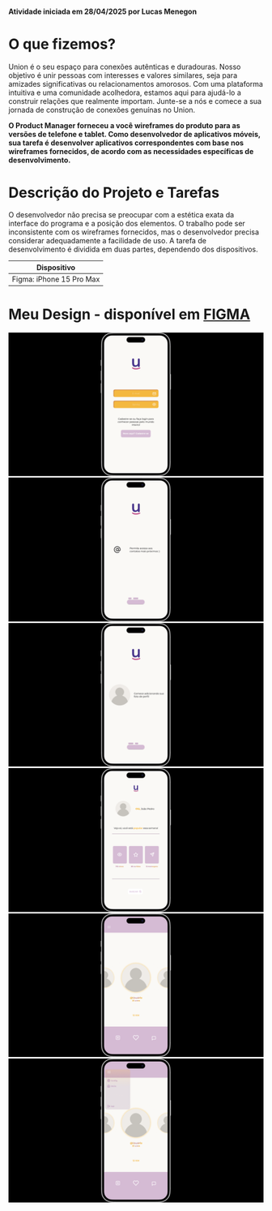 #### Atividade iniciada em 28/04/2025 por Lucas Menegon

# O que fizemos?

Union é o seu espaço para conexões autênticas e duradouras. Nosso objetivo é unir pessoas com interesses e valores similares, seja para amizades significativas ou relacionamentos amorosos. Com uma plataforma intuitiva e uma comunidade acolhedora, estamos aqui para ajudá-lo a construir relações que realmente importam. Junte-se a nós e comece a sua jornada de construção de conexões genuínas no Union.

**O Product Manager forneceu a você wireframes do produto para as versões de telefone e tablet. Como desenvolvedor de aplicativos móveis, sua tarefa é desenvolver aplicativos correspondentes com base nos wireframes fornecidos, de acordo com as necessidades específicas de desenvolvimento.**

# Descrição do Projeto e Tarefas

O desenvolvedor não precisa se preocupar com a estética exata da interface do programa e a posição dos elementos. O trabalho pode ser inconsistente com os wireframes fornecidos, mas o desenvolvedor precisa considerar adequadamente a facilidade de uso. A tarefa de desenvolvimento é dividida em duas partes, dependendo dos dispositivos.

| Dispositivo           |
|-----------------------|
| Figma: iPhone 15 Pro Max |

# Meu Design - disponível em [FIGMA](https://www.figma.com/design/HKpYk6FmKSxpndbQOCSOBY/Atividade-Aula-7?node-id=0-1&t=nmOVuk8ksZiKvTnM-1)
![alt text](image-6.png)
![alt text](image-7.png)
![alt text](image-8.png)
![alt text](image-9.png)
![alt text](image-10.png)
![alt text](image-11.png)

